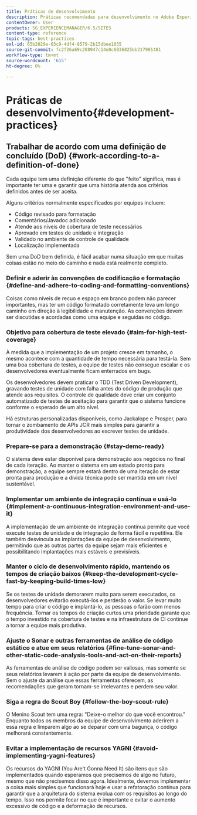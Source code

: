 ```yaml
---
title: Práticas de desenvolvimento
description: Práticas recomendadas para desenvolvimento no Adobe Experience Manager.
contentOwner: User
products: SG_EXPERIENCEMANAGER/6.5/SITES
content-type: reference
topic-tags: best-practices
exl-id: 65b2029e-03c9-4df4-8579-2b15dbee1035
source-git-commit: fc2f26a69c208947c14e8c6036825bb217901481
workflow-type: tm+mt
source-wordcount: '615'
ht-degree: 0%

---
```


# Práticas de desenvolvimento{#development-practices}

## Trabalhar de acordo com uma definição de concluído (DoD) {#work-according-to-a-definition-of-done}

Cada equipe tem uma definição diferente do que &quot;feito&quot; significa, mas é importante ter uma e garantir que uma história atenda aos critérios definidos antes de ser aceita.

Alguns critérios normalmente especificados por equipes incluem:

* Código revisado para formatação
* Comentários/Javadoc adicionado
* Atende aos níveis de cobertura de teste necessários
* Aprovado em testes de unidade e integração
* Validado no ambiente de controle de qualidade
* Localização implementada

Sem uma DoD bem definida, é fácil acabar numa situação em que muitas coisas estão no meio do caminho e nada está realmente completo.

### Definir e aderir às convenções de codificação e formatação {#define-and-adhere-to-coding-and-formatting-conventions}

Coisas como níveis de recuo e espaço em branco podem não parecer importantes, mas ter um código formatado corretamente leva um longo caminho em direção à legibilidade e manutenção. As convenções devem ser discutidas e acordadas como uma equipe e seguidas no código.

### Objetivo para cobertura de teste elevado  {#aim-for-high-test-coverage}

À medida que a implementação de um projeto cresce em tamanho, o mesmo acontece com a quantidade de tempo necessária para testá-la. Sem uma boa cobertura de testes, a equipe de testes não consegue escalar e os desenvolvedores eventualmente ficam enterrados em bugs.

Os desenvolvedores devem praticar o TDD (Test Driven Development), gravando testes de unidade com falha antes do código de produção que atende aos requisitos. O controle de qualidade deve criar um conjunto automatizado de testes de aceitação para garantir que o sistema funcione conforme o esperado de um alto nível.

Há estruturas personalizadas disponíveis, como Jackalope e Prosper, para tornar o zombamento de APIs JCR mais simples para garantir a produtividade dos desenvolvedores ao escrever testes de unidade.

### Prepare-se para a demonstração {#stay-demo-ready}

O sistema deve estar disponível para demonstração aos negócios no final de cada iteração. Ao manter o sistema em um estado pronto para demonstração, a equipe sempre estará dentro de uma iteração de estar pronta para produção e a dívida técnica pode ser mantida em um nível sustentável.

### Implementar um ambiente de integração contínua e usá-lo {#implement-a-continuous-integration-environment-and-use-it}

A implementação de um ambiente de integração contínua permite que você execute testes de unidade e de integração de forma fácil e repetitiva. Ele também desvincula as implantações da equipe de desenvolvimento, permitindo que as outras partes da equipe sejam mais eficientes e possibilitando implantações mais estáveis e previsíveis.

### Manter o ciclo de desenvolvimento rápido, mantendo os tempos de criação baixos {#keep-the-development-cycle-fast-by-keeping-build-times-low}

Se os testes de unidade demorarem muito para serem executados, os desenvolvedores evitarão executá-los e perderão o valor. Se levar muito tempo para criar o código e implantá-lo, as pessoas o farão com menos frequência. Tornar os tempos de criação curtos uma prioridade garante que o tempo investido na cobertura de testes e na infraestrutura de CI continue a tornar a equipe mais produtiva.

### Ajuste o Sonar e outras ferramentas de análise de código estático e atue em seus relatórios {#fine-tune-sonar-and-other-static-code-analysis-tools-and-act-on-their-reports}

As ferramentas de análise de código podem ser valiosas, mas somente se seus relatórios levarem à ação por parte da equipe de desenvolvimento. Sem o ajuste da análise que essas ferramentas oferecem, as recomendações que geram tornam-se irrelevantes e perdem seu valor.

### Siga a regra do Scout Boy {#follow-the-boy-scout-rule}

O Menino Scout tem uma regra: &quot;Deixe-o melhor do que você encontrou.&quot; Enquanto todos os membros da equipe de desenvolvimento aderirem a essa regra e limparem algo ao se deparar com uma bagunça, o código melhorará constantemente.

### Evitar a implementação de recursos YAGNI {#avoid-implementing-yagni-features}

Os recursos do YAGNI (You Are&#39;t Gonna Need It) são itens que são implementados quando esperamos que precisemos de algo no futuro, mesmo que não precisemos disso agora. Idealmente, devemos implementar a coisa mais simples que funcionará hoje e usar a refatoração contínua para garantir que a arquitetura do sistema evolua com os requisitos ao longo do tempo. Isso nos permite focar no que é importante e evitar o aumento excessivo de código e a deformação de recursos.

